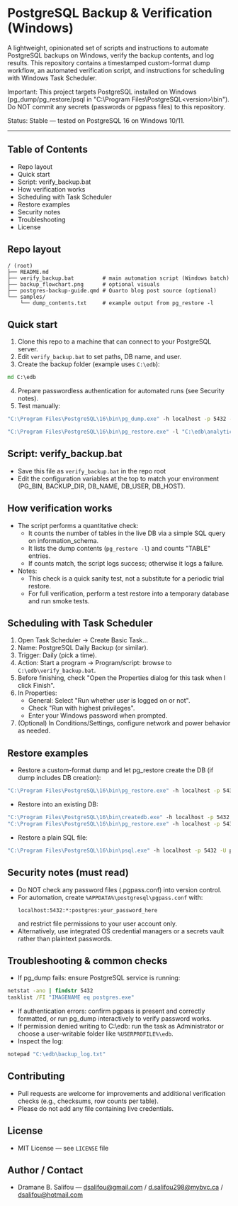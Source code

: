 # PostgreSQL Backup & Verification (Windows)

A lightweight, opinionated set of scripts and instructions to automate PostgreSQL backups on Windows, verify the backup contents, and log results. This repository contains a timestamped custom-format dump workflow, an automated verification script, and instructions for scheduling with Windows Task Scheduler.

Important: This project targets PostgreSQL installed on Windows (pg_dump/pg_restore/psql in "C:\Program Files\PostgreSQL\<version>\bin"). Do NOT commit any secrets (passwords or pgpass files) to this repository.

Status: Stable — tested on PostgreSQL 16 on Windows 10/11.

---

## Table of Contents
- Repo layout
- Quick start
- Script: verify_backup.bat
- How verification works
- Scheduling with Task Scheduler
- Restore examples
- Security notes
- Troubleshooting
- License

## Repo layout

```
/ (root)
├── README.md
├── verify_backup.bat         # main automation script (Windows batch)
├── backup_flowchart.png      # optional visuals
├── postgres-backup-guide.qmd # Quarto blog post source (optional)
└── samples/
    └── dump_contents.txt     # example output from pg_restore -l
```
## Quick start

1. Clone this repo to a machine that can connect to your PostgreSQL server.
2. Edit `verify_backup.bat` to set paths, DB name, and user.
3. Create the backup folder (example uses `C:\edb`):
```cmd
md C:\edb
```
4. Prepare passwordless authentication for automated runs (see Security notes).
5. Test manually:
```cmd
"C:\Program Files\PostgreSQL\16\bin\pg_dump.exe" -h localhost -p 5432 -U postgres -F c -b -v -f "C:\edb\analyticsscdb.dump" analyticsscdb

"C:\Program Files\PostgreSQL\16\bin\pg_restore.exe" -l "C:\edb\analyticsscdb.dump" | more
```

## Script: verify_backup.bat

- Save this file as `verify_backup.bat` in the repo root
- Edit the configuration variables at the top to match your environment (PG_BIN, BACKUP_DIR, DB_NAME, DB_USER, DB_HOST).

## How verification works

- The script performs a quantitative check:
  - It counts the number of tables in the live DB via a simple SQL query on information_schema.
  - It lists the dump contents (`pg_restore -l`) and counts "TABLE" entries.
  - If counts match, the script logs success; otherwise it logs a failure.
- Notes:
  - This check is a quick sanity test, not a substitute for a periodic trial restore.
  - For full verification, perform a test restore into a temporary database and run smoke tests.

## Scheduling with Task Scheduler

1. Open Task Scheduler -> Create Basic Task...
2. Name: PostgreSQL Daily Backup (or similar).
3. Trigger: Daily (pick a time).
4. Action: Start a program -> Program/script: browse to `C:\edb\verify_backup.bat`.
5. Before finishing, check "Open the Properties dialog for this task when I click Finish".
6. In Properties:
   - General: Select "Run whether user is logged on or not".
   - Check "Run with highest privileges".
   - Enter your Windows password when prompted.
7. (Optional) In Conditions/Settings, configure network and power behavior as needed.

## Restore examples

- Restore a custom-format dump and let pg_restore create the DB (if dump includes DB creation):
```cmd
"C:\Program Files\PostgreSQL\16\bin\pg_restore.exe" -h localhost -p 5432 -U postgres -C -d postgres -v "C:\edb\analyticsscdb_sample.dump"
```
- Restore into an existing DB:
```cmd
"C:\Program Files\PostgreSQL\16\bin\createdb.exe" -h localhost -p 5432 -U postgres restored_db
"C:\Program Files\PostgreSQL\16\bin\pg_restore.exe" -h localhost -p 5432 -U postgres -d restored_db -v "C:\edb\analyticsscdb_sample.dump"
```
- Restore a plain SQL file:
```cmd
"C:\Program Files\PostgreSQL\16\bin\psql.exe" -h localhost -p 5432 -U postgres -d restored_db -f "C:\edb\analyticsscdb_sample.sql"
```

## Security notes (must read)

- Do NOT check any password files (.pgpass.conf) into version control.
- For automation, create `%APPDATA%\postgresql\pgpass.conf` with:
  ```
  localhost:5432:*:postgres:your_password_here
  ```
  and restrict file permissions to your user account only.
- Alternatively, use integrated OS credential managers or a secrets vault rather than plaintext passwords.

## Troubleshooting & common checks

- If pg_dump fails: ensure PostgreSQL service is running:
```cmd
netstat -ano | findstr 5432
tasklist /FI "IMAGENAME eq postgres.exe"
```
- If authentication errors: confirm pgpass is present and correctly formatted, or run pg_dump interactively to verify password works.
- If permission denied writing to C:\edb: run the task as Administrator or choose a user-writable folder like `%USERPROFILE%\edb`.
- Inspect the log:
```cmd
notepad "C:\edb\backup_log.txt"
```
## Contributing

- Pull requests are welcome for improvements and additional verification checks (e.g., checksums, row counts per table).
- Please do not add any file containing live credentials.

## License
- MIT License — see `LICENSE` file

## Author / Contact
- Dramane B. Salifou — dsalifou@gmail.com / d.salifou298@mybvc.ca / dsalifou@hotmail.com
  
